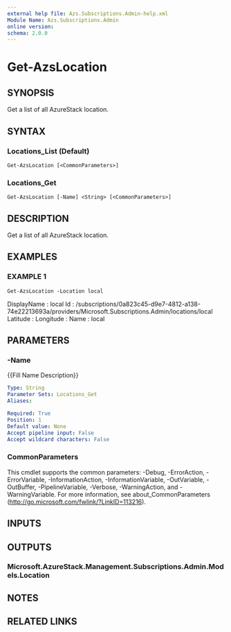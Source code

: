 ```yaml
---
external help file: Azs.Subscriptions.Admin-help.xml
Module Name: Azs.Subscriptions.Admin
online version:
schema: 2.0.0
---
```


# Get-AzsLocation

## SYNOPSIS
Get a list of all AzureStack location.

## SYNTAX

### Locations_List (Default)
```
Get-AzsLocation [<CommonParameters>]
```

### Locations_Get
```
Get-AzsLocation [-Name] <String> [<CommonParameters>]
```

## DESCRIPTION
Get a list of all AzureStack location.

## EXAMPLES

### EXAMPLE 1
```
Get-AzsLocation -Location local
```

DisplayName : local
Id          : /subscriptions/0a823c45-d9e7-4812-a138-74e22213693a/providers/Microsoft.Subscriptions.Admin/locations/local
Latitude    : 
Longitude   : 
Name        : local

## PARAMETERS

### -Name
{{Fill Name Description}}

```yaml
Type: String
Parameter Sets: Locations_Get
Aliases:

Required: True
Position: 1
Default value: None
Accept pipeline input: False
Accept wildcard characters: False
```

### CommonParameters
This cmdlet supports the common parameters: -Debug, -ErrorAction, -ErrorVariable, -InformationAction, -InformationVariable, -OutVariable, -OutBuffer, -PipelineVariable, -Verbose, -WarningAction, and -WarningVariable.
For more information, see about_CommonParameters (http://go.microsoft.com/fwlink/?LinkID=113216).

## INPUTS

## OUTPUTS

### Microsoft.AzureStack.Management.Subscriptions.Admin.Models.Location

## NOTES

## RELATED LINKS
